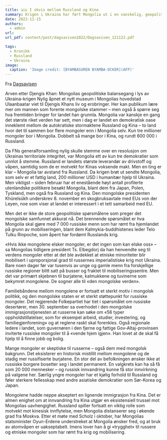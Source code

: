 ```yaml
---
title: 🇲🇳 I skvis mellom Russland og Kina
summary: Krigen i Ukraina har ført Mongolia ut i en vanskelig, geopolitisk balansegang.
date: 2022-11-15
authors:
  - admin
url: 
url_pdf: content/post/dagsavisen2022/Dagsavisen_121122.pdf

tags:
  - Kronikk
  - Russland
  - Ukraina
image: 
  caption: 'Image credit: [BYAMBASUREN BYAMBA-OCHIR](AFP)'
---
```


Fra [Dagsavisen](https://www.dagsavisen.no/debatt/2022/11/15/i-skvis-mellom-russland-og-kina/)

Arven etter Djengis Khan: Mongolias geopolitiske balansegang i lys av Ukraina-krigen
Nylig åpnet et nytt museum i Mongolias hovedstad Ulaanbaatar viet til Djengis Khans liv og
erobringer. Her kan publikum lære mer om mannen som forente mongolske stammer – men
også å spørre seg hva fremtiden bringer for landet han grunnla. Mongolia var kanskje en gang
det største riket verden har sett, men i dag er landet en demokratisk oase inneklemt mellom de
autokratiske stormaktene Russland og Kina – to land hvor det til sammen bor flere mongoler
enn i Mongolia selv. Kun tre millioner mongoler bor i Mongolia. Dobbelt så mange bor i Kina,
og rundt 600 000 i Russland.

Da FNs generalforsamling nylig skulle stemme over en resolusjon om Ukrainas territoriale
integritet, var Mongolia ett av kun tre demokratier som unnlot å stemme. Russland er landets
største leverandør av drivstoff og våpen, samtidig som de er motvekt for Kinas voksende makt.
Men en ting er klar – Mongolia tar avstand fra Russland. Da krigen brøt ut sendte Mongolia,
som selv er et fattig land, 200 millioner USD i humanitær hjelp til Ukraina. Men viktigst –
siden februar har et enestående høyt antall profilerte utenlandske politikere besøkt Mongolia,
blant dem fra Japan, Polen, Tyskland, men også fra Russland og Kina. Den mongolske
presidenten Khürelsükh underskrev 8. november en skogbruksavtale med EUs von der Leyen,
noe som viser at landet er interessert i et tett samarbeid med EU.

Men det er ikke de store geopolitiske spørsmålene som preger det mongolske samfunnet
akkurat nå. Det brennende spørsmålet er hva Mongolia skal gjøre med 7 000 russiske menn
som har rømt fra hjemlandet på grunn av mobiliseringen, blant dem Kalmykia-buddhistenes
leder Telo Tulku Rinpoche, som åpent har fordømt Russlands krig.

«Hvis ikke mongolene elsker mongoler, er det ingen som kan elske oss» – sa Mongolias
tidligere president Ts. Elbegdorj da han henvendte seg til verdens mongoler etter at det ble
avdekket at etniske minoriteter blir mobilisert i uproporsjonal grad til russernes imperialistiske
krig mot Ukraina. Bare noen dager før var tusenvis av unge og gamle menn fra forskjellige
russiske regioner blitt satt på busser og fraktet til mobiliseringssentre. Men det var primært
skjebnen til burjatene, kalmukkene og tuvinerne som bekymret mongolene. De sogner alle til
«den mongolske verden».

Familiebåndene mellom mongolene er fortsatt et sterkt motiv i mongolsk politikk, og den
mongolske staten er et sterkt støttepunkt for russiske mongoler. Det regjerende Folkepartiet har
tiet i spørsmålet om russiske desertører, men 30. september sa overhodet i den mongolske
immigrasjonstjenesten at russerne kan søke om «56 typer oppholdstillatelser, som for eksempel
arbeid, studier, investering, og familiegjenforening» og at reglene raskt skal forenkles. Også
regionale ledere i landet, som guvernøren i den fjerne og fattige Gov-Altaj-provinsen inviterte
russiske mongoler til å «vende hjem igjen». Han lovet at de skal få hjelp til å finne jobb og
bolig.

Mange mongoler er skeptiske til russerne – også dem med mongolsk bakgrunn. Det eksisterer
en historisk mistillit mellom mongolene og de stadig mer russifiserte burjatene. En stor del av
befolkningen ønsker ikke at russiske borgere bosetter seg i landet permanent. En valgkrets kan
ha så få som 20 000 mennesker – og russisk innvandring kunne få stor innvirkning på valgene
her. Særlig yngre mongoler har et kjølig forhold til Russland og føler sterkere fellesskap med
andre asiatiske demokratier som Sør-Korea og Japan.

Mongolene hadde neppe akseptert en lignende immigrasjon fra Kina. Det er almen enighet om
at innvandring fra Kina utgjør en eksistensiell trussel mot Mongolias uavhengighet. Russland
spiller fortsatt en viktig rolle som motvekt mot kinesisk innflytelse, men Mongolia distanserer
seg i økende grad fra Moskva. Etter et møte med Scholz i oktober, har Mongolias statsminister
Oyun-Erdene understreket at Mongolia ønsker fred, og at bruk av atomvåpen er uakseptabelt.
Imens lover han å gi «trygghet» til russere og etniske mongoler som har rømt fra krig og
mobilisering.

[https://www.dagsavisen.no/debatt/2022/11/15/i-skvis-mellom-russland-og-kina/]: "https://www.dagsavisen.no/debatt/2022/11/15/i-skvis-mellom-russland-og-kina/"